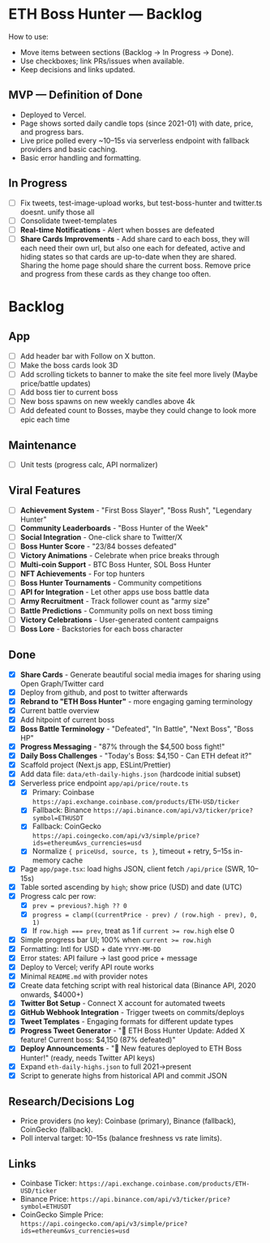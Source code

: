 # ETH Boss Hunter — Backlog

How to use:
- Move items between sections (Backlog → In Progress → Done).
- Use checkboxes; link PRs/issues when available.
- Keep decisions and links updated.

## MVP — Definition of Done
- Deployed to Vercel.
- Page shows sorted daily candle tops (since 2021-01) with date, price, and progress bars.
- Live price polled every ~10–15s via serverless endpoint with fallback providers and basic caching.
- Basic error handling and formatting.

## In Progress
- [ ] Fix tweets, test-image-upload works, but test-boss-hunter and twitter.ts doesnt. unify those all
- [ ] Consolidate tweet-templates
- [ ] **Real-time Notifications** - Alert when bosses are defeated
- [ ] **Share Cards Improvements** - Add share card to each boss, they will each need their own url, but also one each for defeated, active and hiding states so that cards are up-to-date when they are shared. Sharing the home page should share the current boss. Remove price and progress from these cards as they change too often.

# Backlog

## App
- [ ] Add header bar with Follow on X button. 
- [ ] Make the boss cards look 3D
- [ ] Add scrolling tickets to banner to make the site feel more lively (Maybe price/battle updates)
- [ ] Add boss tier to current boss
- [ ] New boss spawns on new weekly candles above 4k
- [ ] Add defeated count to Bosses, maybe they could change to look more epic each time

## Maintenance
- [ ] Unit tests (progress calc, API normalizer)

## Viral Features
- [ ] **Achievement System** - "First Boss Slayer", "Boss Rush", "Legendary Hunter"
- [ ] **Community Leaderboards** - "Boss Hunter of the Week"
- [ ] **Social Integration** - One-click share to Twitter/X
- [ ] **Boss Hunter Score** - "23/84 bosses defeated"
- [ ] **Victory Animations** - Celebrate when price breaks through
- [ ] **Multi-coin Support** - BTC Boss Hunter, SOL Boss Hunter
- [ ] **NFT Achievements** - For top hunters
- [ ] **Boss Hunter Tournaments** - Community competitions
- [ ] **API for Integration** - Let other apps use boss battle data
- [ ] **Army Recruitment** - Track follower count as "army size"
- [ ] **Battle Predictions** - Community polls on next boss timing
- [ ] **Victory Celebrations** - User-generated content campaigns
- [ ] **Boss Lore** - Backstories for each boss character

## Done
- [x] **Share Cards** - Generate beautiful social media images for sharing using Open Graph/Twitter card 
- [x] Deploy from github, and post to twitter afterwards
- [x] **Rebrand to "ETH Boss Hunter"** - more engaging gaming terminology
- [x] Current battle overview
- [x] Add hitpoint of current boss
- [x] **Boss Battle Terminology** - "Defeated", "In Battle", "Next Boss", "Boss HP"
- [x] **Progress Messaging** - "87% through the $4,500 boss fight!"
- [x] **Daily Boss Challenges** - "Today's Boss: $4,150 - Can ETH defeat it?"
- [x] Scaffold project (Next.js app, ESLint/Prettier)
- [x] Add data file: `data/eth-daily-highs.json` (hardcode initial subset)
- [x] Serverless price endpoint `app/api/price/route.ts`
  - [x] Primary: Coinbase `https://api.exchange.coinbase.com/products/ETH-USD/ticker`
  - [x] Fallback: Binance `https://api.binance.com/api/v3/ticker/price?symbol=ETHUSDT`
  - [x] Fallback: CoinGecko `https://api.coingecko.com/api/v3/simple/price?ids=ethereum&vs_currencies=usd`
  - [x] Normalize `{ priceUsd, source, ts }`, timeout + retry, 5–15s in-memory cache
- [x] Page `app/page.tsx`: load highs JSON, client fetch `/api/price` (SWR, 10–15s)
- [x] Table sorted ascending by `high`; show price (USD) and date (UTC)
- [x] Progress calc per row:
  - [x] `prev = previous?.high ?? 0`
  - [x] `progress = clamp((currentPrice - prev) / (row.high - prev), 0, 1)`
  - [x] If `row.high === prev`, treat as 1 if `current >= row.high` else 0
- [x] Simple progress bar UI; 100% when `current >= row.high`
- [x] Formatting: Intl for USD + date `YYYY-MM-DD`
- [x] Error states: API failure → last good price + message
- [x] Deploy to Vercel; verify API route works
- [x] Minimal `README.md` with provider notes
- [x] Create data fetching script with real historical data (Binance API, 2020 onwards, $4000+)
- [x] **Twitter Bot Setup** - Connect X account for automated tweets
- [x] **GitHub Webhook Integration** - Trigger tweets on commits/deploys
- [x] **Tweet Templates** - Engaging formats for different update types
- [x] **Progress Tweet Generator** - "🎯 ETH Boss Hunter Update: Added X feature! Current boss: $4,150 (87% defeated)"
- [x] **Deploy Announcements** - "🚀 New features deployed to ETH Boss Hunter!" (ready, needs Twitter API keys)
- [x] Expand `eth-daily-highs.json` to full 2021→present
- [x] Script to generate highs from historical API and commit JSON

## Research/Decisions Log
- Price providers (no key): Coinbase (primary), Binance (fallback), CoinGecko (fallback).
- Poll interval target: 10–15s (balance freshness vs rate limits).

## Links
- Coinbase Ticker: `https://api.exchange.coinbase.com/products/ETH-USD/ticker`
- Binance Price: `https://api.binance.com/api/v3/ticker/price?symbol=ETHUSDT`
- CoinGecko Simple Price: `https://api.coingecko.com/api/v3/simple/price?ids=ethereum&vs_currencies=usd`